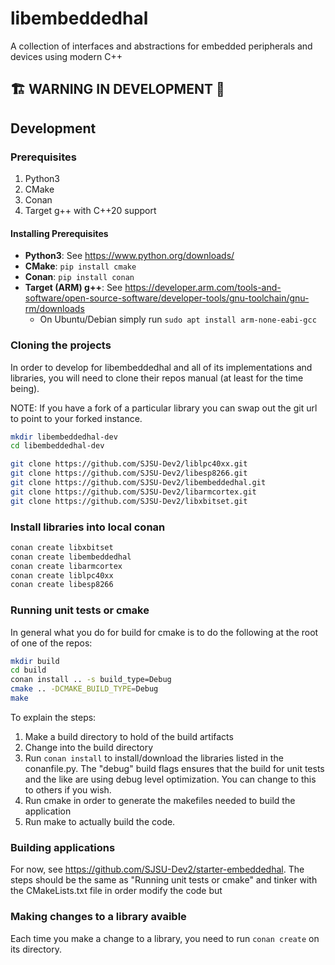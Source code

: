 # libembeddedhal

A collection of interfaces and abstractions for embedded peripherals and devices
using modern C++

## 🏗️ WARNING IN DEVELOPMENT 🚧

## Development

### Prerequisites

1. Python3
2. CMake
3. Conan
4. Target g++ with C++20 support

#### Installing Prerequisites

- **Python3**: See https://www.python.org/downloads/
- **CMake**: `pip install cmake`
- **Conan**: `pip install conan`
- **Target (ARM) g++**: See https://developer.arm.com/tools-and-software/open-source-software/developer-tools/gnu-toolchain/gnu-rm/downloads
    - On Ubuntu/Debian simply run `sudo apt install arm-none-eabi-gcc`

### Cloning the projects

In order to develop for libembeddedhal and all of its implementations and
libraries, you will need to clone their repos manual (at least for the time
being).

NOTE: If you have a fork of a particular library you can swap out the git url to
point to your forked instance.


```bash
mkdir libembeddedhal-dev
cd libembeddedhal-dev

git clone https://github.com/SJSU-Dev2/liblpc40xx.git
git clone https://github.com/SJSU-Dev2/libesp8266.git
git clone https://github.com/SJSU-Dev2/libembeddedhal.git
git clone https://github.com/SJSU-Dev2/libarmcortex.git
git clone https://github.com/SJSU-Dev2/libxbitset.git
```

### Install libraries into local conan

```bash
conan create libxbitset
conan create libembeddedhal
conan create libarmcortex
conan create liblpc40xx
conan create libesp8266
```

### Running unit tests or cmake

In general what you do for build for cmake is to do the following at the root of
one of the repos:

```bash
mkdir build
cd build
conan install .. -s build_type=Debug
cmake .. -DCMAKE_BUILD_TYPE=Debug
make
```

To explain the steps:

1. Make a build directory to hold of the build artifacts
2. Change into the build directory
3. Run `conan install` to install/download the libraries listed in the
conanfile.py. The "debug" build flags ensures that the build for unit tests and
the like are using debug level optimization. You can change to this to others if
you wish.
4. Run cmake in order to generate the makefiles needed to build the application
5. Run make to actually build the code.

### Building applications

For now, see https://github.com/SJSU-Dev2/starter-embeddedhal. The steps should
be the same as "Running unit tests or cmake" and tinker with the CMakeLists.txt
file in order modify the code but

### Making changes to a library avaible

Each time you make a change to a library, you need to run `conan create` on its
directory.
